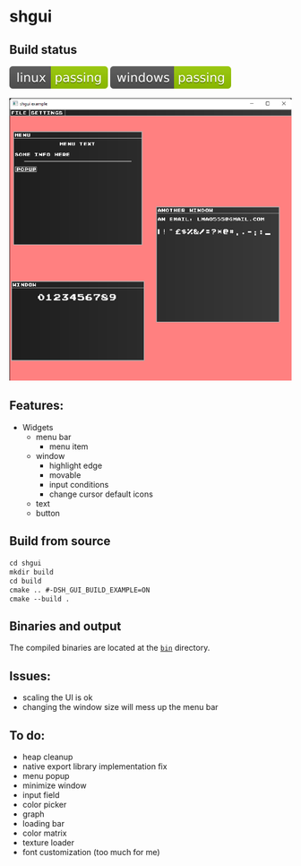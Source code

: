 # shgui

## Build status
[![linux-status](.shci/linux-exit_code.svg)](.shci/linux-log.md)
[![windows-status](.shci/windows-exit_code.svg)](.shci/windows-log.md)

![screenshot](media/shgui-example-0.png)

## Features:
* Widgets
    * menu bar
        * menu item
    * window
        * highlight edge
        * movable
        * input conditions
        * change cursor default icons
    * text
    * button

## Build from source
```batch
cd shgui
mkdir build
cd build
cmake .. #-DSH_GUI_BUILD_EXAMPLE=ON
cmake --build .
```

## Binaries and output 
The compiled binaries are located at the [`bin`](/bin) directory.

## Issues:
* scaling the UI is ok
* changing the window size will mess up the menu bar

## To do:
* heap cleanup
* native export library implementation fix
* menu popup
* minimize window
* input field
* color picker
* graph
* loading bar
* color matrix
* texture loader
* font customization (too much for me)

